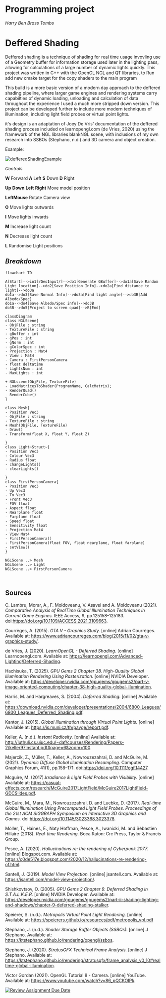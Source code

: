 # Programming project
*Harry Ben Brass Tombs*

# Deffered Shading

Deffered shading is a technique of shading for real time usage invovling use of a Geometry buffer for information storage used later in the lighting pass, allowing for calculations of a large number of dynamic lights quickly. This project was written in C++ with the OpenGL NGL and QT libraries, to Run add new cmake target for the copy shaders to the main program 

This build is a more basic version of a modern day approach to the deffered shading pipeline, where larger game engines and rendering systems carry capabilties of dynamic loading, unloading and calculation of data throughout the experience I used a much more stripped down version. This project can be developed further to include more modern techniques of illumination, including light field probes or virtual point lights.


it's design is an adaptation of Joey De Vris' documentation of the deffered shading process included on learnopengl.com (de Vries, 2020) using the framework of the NGL libraries blankNGL scene, with inclusions of my own research into SSBOs (Stephano, n.d.) and 3D camera and object creation.

Example:

![defferedShadingExample](https://github.com/user-attachments/assets/92660a7f-3d67-4ce9-be8b-d5175dc105c0)

*Controls*

**W** Forward **A** Left **S** Down **D** Right

**Up** **Down** **Left** **Right** Move model position

**LeftMouse** Rotate Camera view

**O** Move lights outwards      

**I** Move lights inwards 

**M** Increase light count 

**N** Decrease light count

**L** Randomise Light positions



## *Breakdown*

```mermaid
flowchart TD

A[Start]-->in1[/GeoInput/]-->do1[Generate GBuffer]-->do1a[Save Random Light location]-->do2[Save Position Info]-->do2a[Find distance to light]-->do3a
do1a-->do3[Save Normal Info]-->do3a[Find light angle]-->do3B[Add Albedo/Spec]
do1a-->do4[Save Albedo/Spec info]-->do3B
do3B-->do5[Project to screen quad]-->B[End]

```
```mermaid
classDiagram
class NGLScene{
- ObjFile : string
- TextureFile : string
- gBuffer : int
- gPos : int
- gNorm : int
- gColorSpec : int
- Projection : Mat4
- View : Mat4
- Camera : FirstPersonCamera
- float deltatime
- LightsNum : int
- MaxLights : int

+ NGLscene(ObjFile, TextureFile)
- LoadMatricesToShader(ProgramName, CalcMatrix);
- RenderQuad()
- RenderCube()
}

class Mesh{
- Position Vec3
- ObjFile : string
- TextureFile : string
+ Mesh(ObjFile, TextureFile)
- Draw()
- Transform(float X, float Y, float Z)

}
class Light~Struct~{
- Position Vec3
- Colour Vec3
- Radius float
- changeLights()
- clearLights()

}
class FirstPersonCamera{
- Position Vec3
- Up Vec3
- To Vec3
- Front Vec3
- FOV float
- Aspect float
- Nearplane float 
- Farplane float 
- Speed float
- Sensitivity float
- Projection Mat4
- View Mat4
- FirstPersonCamera()
- FirstPersonCamera(float FOV, float nearplane, float farplane)
- setView()
}

NGLScene ..> Mesh
NGLScene ..> Light
NGLScene ..> FirstPersonCamera



```

## Sources

C. Lambru, Morar, A., F. Moldoveanu, V. Asavei and A. Moldoveanu (2021). *Comparative Analysis of RealTime Global Illumination Techniques in Current Game Engines.* IEEE Access, 9, pp.125158–125183. doi:https://doi.org/10.1109/ACCESS.2021.3109663.

Courrèges, A. (2015). *GTA V - Graphics Study.* [online] Adrian Courrèges. Available at: https://www.adriancourreges.com/blog/2015/11/02/gta-v-graphics-study/.

de Vries, J. (2020). *LearnOpenGL - Deferred Shading.* [online] Learnopengl.com. Available at: https://learnopengl.com/Advanced-Lighting/Deferred-Shading.

Hachisuka, T. (2025). *GPU Gems 2 Chapter 38. High-Quality Global Illumination Rendering Using Rasterization.* [online] NVIDIA Developer. Available at: https://developer.nvidia.com/gpugems/gpugems2/part-v-image-oriented-computing/chapter-38-high-quality-global-illumination.

Harris, M. and Hargreaves, S. (2004). *Deferred Shading.* [online] Available at: https://download.nvidia.com/developer/presentations/2004/6800_Leagues/6800_Leagues_Deferred_Shading.pdf.

Kantor, J. (2015). *Global Illumination through Virtual Point Lights.* [online] Available at: https://is.muni.cz/th/payge/report.pdf.

Keller, A. (n.d.). *Instant Radiosity.* [online] Available at: http://luthuli.cs.uiuc.edu/~daf/courses/Rendering/Papers-2/keller97instant.pdf#page=6&zoom=100.

Majercik, Z., Müller, T., Keller, A., Nowrouzezahrai, D. and McGuire, M. (2021). *Dynamic Diffuse Global Illumination Resampling.* Computer Graphics Forum, 41(1), pp.158–171. doi:https://doi.org/10.1111/cgf.14427.

Mcguire, M. (2017).*Irradiance & Light Field Probes with Visibility.* [online] Available at: https://casual-effects.com/research/McGuire2017LightField/McGuire2017LightField-GDCSlides.pdf.

McGuire, M., Mara, M., Nowrouzezahrai, D. and Luebke, D. (2017). *Real-time Global Illumination Using Precomputed Light Field Probes. Proceedings of the 21st ACM SIGGRAPH Symposium on Interactive 3D Graphics and Games.* doi:https://doi.org/10.1145/3023368.3023378.

Möller, T., Haines, E., Naty Hoffman, Pesce, A., Iwanicki, M. and Sébastien Hillaire (2018). *Real-time Rendering.* Boca Raton: Crc Press, Taylor & Francis Group.

Pesce, A. (2020). *Hallucinations re: the rendering of Cyberpunk 2077.* [online] Blogspot.com. Available at: https://c0de517e.blogspot.com/2020/12/hallucinations-re-rendering-of.html.

Santell, J. (2019). *Model View Projection.* [online] jsantell.com. Available at: https://jsantell.com/model-view-projection/.

Shishkovtsov, O. (2005). *GPU Gems 2 Chapter 9. Deferred Shading in S.T.A.L.K.E.R.* [online] NVIDIA Developer. Available at: https://developer.nvidia.com/gpugems/gpugems2/part-ii-shading-lighting-and-shadows/chapter-9-deferred-shading-stalker.

Speierer, S. (n.d.). *Metropolis Virtual Point Light Rendering.* [online] Available at: https://speierers.github.io/resources/pdf/metropolis_vpl.pdf

Stephano, J. (n.d.). *Shader Storage Buffer Objects (SSBOs).* [online] J Stephano. Available at: https://ktstephano.github.io/rendering/opengl/ssbos.

Stephano, J. (2020). *StratusGFX Technical Frame Analysis.* [online] J Stephano. Available at: https://ktstephano.github.io/rendering/stratusgfx/frame_analysis_v0_10#realtime-global-illumination.

Victor Gordan (2021). OpenGL Tutorial 8 - Camera. [online] YouTube. Available at: https://www.youtube.com/watch?v=86_pQCKOIPk.

[![Review Assignment Due Date](https://classroom.github.com/assets/deadline-readme-button-22041afd0340ce965d47ae6ef1cefeee28c7c493a6346c4f15d667ab976d596c.svg)](https://classroom.github.com/a/RM1pL2Qm)

